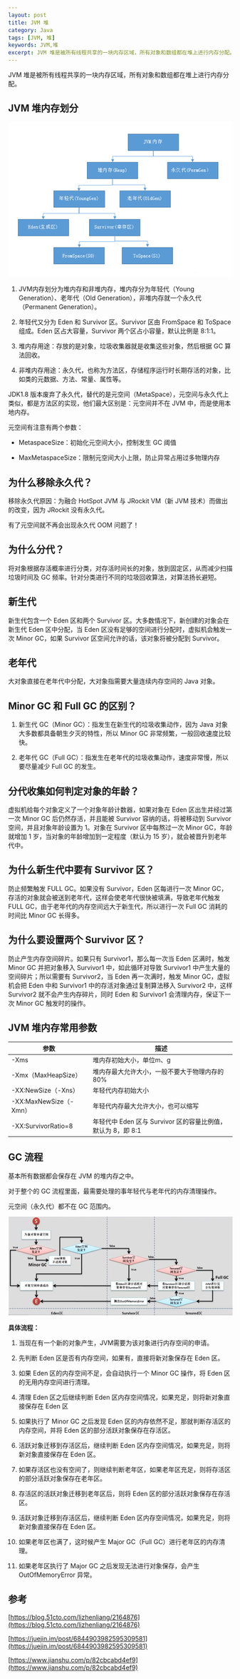 ```yaml
---
layout: post
title: JVM 堆
category: Java
tags: [JVM, 堆]
keywords: JVM,堆
excerpt: JVM 堆是被所有线程共享的一块内存区域，所有对象和数组都在堆上进行内存分配。
---
```


JVM 堆是被所有线程共享的一块内存区域，所有对象和数组都在堆上进行内存分配。

## JVM 堆内存划分

![](/assets/images/2020/JVM_Heap.png)

1. JVM内存划分为堆内存和非堆内存，堆内存分为年轻代（Young Generation）、老年代（Old Generation），非堆内存就一个永久代（Permanent Generation）。

2. 年轻代又分为 Eden 和 Survivor 区。Survivor 区由 FromSpace 和 ToSpace 组成。Eden 区占大容量，Survivor 两个区占小容量，默认比例是 8:1:1。

3. 堆内存用途：存放的是对象，垃圾收集器就是收集这些对象，然后根据 GC 算法回收。

4. 非堆内存用途：永久代，也称为方法区，存储程序运行时长期存活的对象，比如类的元数据、方法、常量、属性等。

JDK1.8 版本废弃了永久代，替代的是元空间（MetaSpace），元空间与永久代上类似，都是方法区的实现，他们最大区别是：元空间并不在 JVM 中，而是使用本地内存。

元空间有注意有两个参数：

* MetaspaceSize：初始化元空间大小，控制发生 GC 阈值

* MaxMetaspaceSize：限制元空间大小上限，防止异常占用过多物理内存

## 为什么移除永久代？

移除永久代原因：为融合 HotSpot JVM 与 JRockit VM（新 JVM 技术）而做出的改变，因为 JRockit 没有永久代。

有了元空间就不再会出现永久代 OOM 问题了！

## 为什么分代？

将对象根据存活概率进行分类，对存活时间长的对象，放到固定区，从而减少扫描垃圾时间及 GC 频率。针对分类进行不同的垃圾回收算法，对算法扬长避短。

## 新生代

新生代包含一个 Eden 区和两个 Survivor 区。大多数情况下，新创建的对象会在新生代 Eden 区中分配，当 Eden 区没有足够的空间进行分配时，虚拟机会触发一次 Minor GC，如果 Survivor 区空间允许的话，该对象将被分配到 Survivor。

## 老年代

大对象直接在老年代中分配，大对象指需要大量连续内存空间的 Java 对象。

## Minor GC 和 Full GC 的区别？

1. 新生代 GC（Minor GC）：指发生在新生代的垃圾收集动作，因为 Java 对象大多数都具备朝生夕灭的特性，所以 Minor GC 非常频繁，一般回收速度比较快。

2. 老年代 GC（Full GC）：指发生在老年代的垃圾收集动作，速度非常慢，所以要尽量减少 Full GC 的发生。

## 分代收集如何判定对象的年龄？

虚拟机给每个对象定义了一个对象年龄计数器，如果对象在 Eden 区出生并经过第一次 Minor GC 后仍然存活，并且能被 Survivor 容纳的话，将被移动到 Survivor 空间，并且对象年龄设置为 1。对象在 Survivor 区中每熬过一次 Minor GC，年龄就增加 1 岁，当对象的年龄增加到一定程度（默认为 15 岁），就会被晋升到老年代中。

## 为什么新生代中要有 Survivor 区？

防止频繁触发 FULL GC。如果没有 Survivor，Eden 区每进行一次 Minor GC，存活的对象就会被送到老年代，这样会使老年代很快被填满，导致老年代触发 FULL GC，由于老年代的内存空间远大于新生代，所以进行一次 Full GC 消耗的时间比 Minor GC 长得多。

## 为什么要设置两个 Survivor 区？

防止产生内存空间碎片。如果只有 Survivor1，那么每一次当 Eden 区满时，触发 Minor GC 并把对象移入 Survivor1 中，如此循环对导致 Survivor1 中产生大量的空间碎片；所以需要有 Survivor2，当 Eden 再一次满时，触发 Minor GC，虚拟机会把 Eden 中和 Survivor1 中的存活对象通过复制算法移入 Survivor2 中，这样 Survivor2 就不会产生内存碎片，同时 Eden 和 Survivor1 会清理内存，保证下一次 Minor GC 触发时的操作。

## JVM 堆内存常用参数

| 参数 | 描述 |
| ---- | ---- |
| -Xms | 堆内存初始大小，单位m、g |
| -Xmx（MaxHeapSize） |  	堆内存最大允许大小，一般不要大于物理内存的 80% |
| -XX:NewSize（-Xns） | 年轻代内存初始大小 |
| -XX:MaxNewSize（-Xmn） | 年轻代内存最大允许大小，也可以缩写 |
| -XX:SurvivorRatio=8 | 年轻代中 Eden 区与 Survivor 区的容量比例值，默认为 8，即 8:1 |

## GC 流程

基本所有数据都会保存在 JVM 的堆内存之中。

对于整个的 GC 流程里面，最需要处理的事年轻代与老年代的内存清理操作。

元空间（永久代）都不在 GC 范围内。

![](/assets/images/2020/GC_Flow.png)

**具体流程：**

1. 当现在有一个新的对象产生，JVM需要为该对象进行内存空间的申请。

2. 先判断 Eden 区是否有内存空间，如果有，直接将新对象保存在 Eden 区。

3. 如果 Eden 区的内存空间不足，会自动执行一个 Minor GC 操作，将 Eden 区的无用内存空间进行清理。

4. 清理 Eden 区之后继续判断 Eden 区内存空间情况，如果充足，则将新对象直接保存在 Eden 区

5. 如果执行了 Minor GC 之后发现 Eden 区的内存依然不足，那就判断存活区的内存空间，并将 Eden 区的部分活跃对象保存在存活区。

6. 活跃对象迁移到存活区后，继续判断 Eden 区内存空间情况，如果充足，则将新对象直接保存在 Eden 区。

7. 如果存活区也没有空间了，则继续判断老年区，如果老年区充足，则将存活区的部分活跃对象保存在老年区。

8. 存活区的活跃对象迁移到老年区后，则将 Eden 区的部分活跃对象保存在存活区。

9. 活跃对象迁移到存活区后，继续判断 Eden 区内存空间情况，如果充足，则将新对象直接保存在 Eden 区。

10. 如果老年区也满了，这时候产生 Major GC（Full GC）进行老年区的内存清理。

11. 如果老年区执行了 Major GC 之后发现无法进行对象保存，会产生 OutOfMemoryError 异常。

## 参考

[https://blog.51cto.com/lizhenliang/2164876](https://blog.51cto.com/lizhenliang/2164876)

[https://juejin.im/post/6844903982595309581](https://juejin.im/post/6844903982595309581)

[https://www.jianshu.com/p/82cbcabd4ef9](https://www.jianshu.com/p/82cbcabd4ef9)
